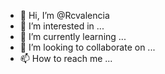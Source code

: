 - 👋 Hi, I’m @Rcvalencia
- 👀 I’m interested in ...
- 🌱 I’m currently learning ...
- 💞️ I’m looking to collaborate on ...
- 📫 How to reach me ...

<!---
Rcvalencia/Rcvalencia is a ✨ special ✨ repository because its `README.md` (this file) appears on your GitHub profile.
You can click the Preview link to take a look at your changes.
--->
